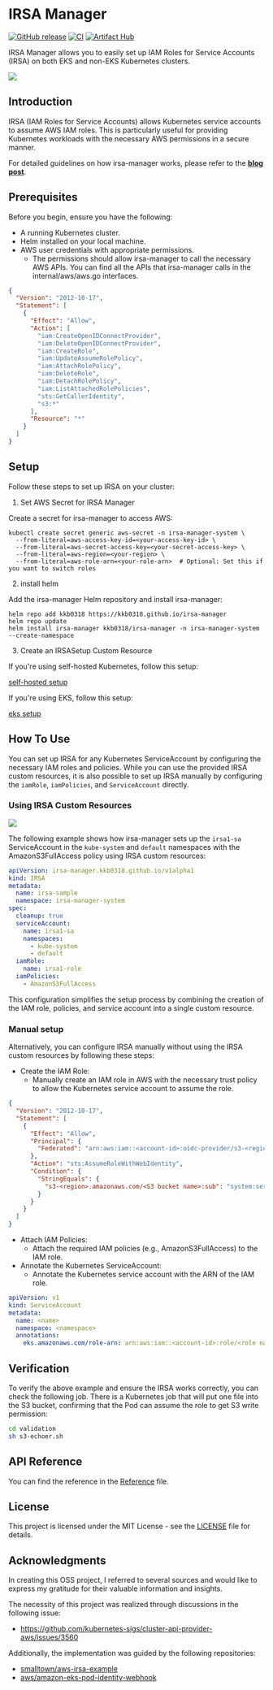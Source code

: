 # IRSA Manager

[![GitHub release](https://img.shields.io/github/release/kkb0318/irsa-manager.svg?maxAge=60)](https://github.com/kkb0318/irsa-manager/releases)
[![CI](https://github.com/kkb0318/irsa-manager/actions/workflows/ci.yaml/badge.svg)](https://github.com/kkb0318/irsa-manager/actions/workflows/ci.yaml)
[![Artifact Hub](https://img.shields.io/endpoint?url=https://artifacthub.io/badge/repository/irsa-manager)](https://artifacthub.io/packages/search?repo=irsa-manager)

IRSA Manager allows you to easily set up IAM Roles for Service Accounts (IRSA) on both EKS and non-EKS Kubernetes clusters.

![](docs/irsa-manager-overview.png)

## Introduction

IRSA (IAM Roles for Service Accounts) allows Kubernetes service accounts to assume AWS IAM roles.
This is particularly useful for providing Kubernetes workloads with the necessary AWS permissions in a secure manner.

For detailed guidelines on how irsa-manager works, please refer to the [**blog post**](https://medium.com/@kkb0318/simplify-aws-irsa-for-self-hosted-kubernetes-with-irsa-manager-c2fb2ecf88c5).

## Prerequisites

Before you begin, ensure you have the following:

- A running Kubernetes cluster.
- Helm installed on your local machine.
- AWS user credentials with appropriate permissions.
  - The permissions should allow irsa-manager to call the necessary AWS APIs. You can find all the APIs that irsa-manager calls in the internal/aws/aws.go interfaces.

```json
{
  "Version": "2012-10-17",
  "Statement": [
    {
      "Effect": "Allow",
      "Action": [
        "iam:CreateOpenIDConnectProvider",
        "iam:DeleteOpenIDConnectProvider",
        "iam:CreateRole",
        "iam:UpdateAssumeRolePolicy",
        "iam:AttachRolePolicy",
        "iam:DeleteRole",
        "iam:DetachRolePolicy",
        "iam:ListAttachedRolePolicies",
        "sts:GetCallerIdentity",
        "s3:*"
      ],
      "Resource": "*"
    }
  ]
}
```

## Setup

Follow these steps to set up IRSA on your cluster:

1. Set AWS Secret for IRSA Manager

Create a secret for irsa-manager to access AWS:

```console
kubectl create secret generic aws-secret -n irsa-manager-system \
  --from-literal=aws-access-key-id=<your-access-key-id> \
  --from-literal=aws-secret-access-key=<your-secret-access-key> \
  --from-literal=aws-region=<your-region> \
  --from-literal=aws-role-arn=<your-role-arn>  # Optional: Set this if you want to switch roles

```

2. install helm

Add the irsa-manager Helm repository and install irsa-manager:

```console
helm repo add kkb0318 https://kkb0318.github.io/irsa-manager
helm repo update
helm install irsa-manager kkb0318/irsa-manager -n irsa-manager-system --create-namespace
```

3. Create an IRSASetup Custom Resource

If you're using self-hosted Kubernetes, follow this setup:

[self-hosted setup](./docs/selfhosted-setup.md)

If you're using EKS, follow this setup:

[eks setup](./docs/eks-setup.md)

## How To Use

You can set up IRSA for any Kubernetes ServiceAccount by configuring the necessary IAM roles and policies.
While you can use the provided IRSA custom resources, it is also possible to set up IRSA manually by configuring the `iamRole`, `iamPolicies`, and `ServiceAccount` directly.

### Using IRSA Custom Resources

![](docs/IRSA-cr.png)

The following example shows how irsa-manager sets up the `irsa1-sa` ServiceAccount in the `kube-system` and `default` namespaces with the AmazonS3FullAccess policy using IRSA custom resources:

```yaml
apiVersion: irsa-manager.kkb0318.github.io/v1alpha1
kind: IRSA
metadata:
  name: irsa-sample
  namespace: irsa-manager-system
spec:
  cleanup: true
  serviceAccount:
    name: irsa1-sa
    namespaces:
      - kube-system
      - default
  iamRole:
    name: irsa1-role
  iamPolicies:
    - AmazonS3FullAccess
```

This configuration simplifies the setup process by combining the creation of the IAM role, policies, and service account into a single custom resource.

### Manual setup

Alternatively, you can configure IRSA manually without using the IRSA custom resources by following these steps:

- Create the IAM Role:
  - Manually create an IAM role in AWS with the necessary trust policy to allow the Kubernetes service account to assume the role.

```json
{
  "Version": "2012-10-17",
  "Statement": [
    {
      "Effect": "Allow",
      "Principal": {
        "Federated": "arn:aws:iam::<account-id>:oidc-provider/s3-<region>.amazonaws.com/<S3 bucket name>"
      },
      "Action": "sts:AssumeRoleWithWebIdentity",
      "Condition": {
        "StringEquals": {
          "s3-<region>.amazonaws.com/<S3 bucket name>:sub": "system:serviceaccount:<namespace>:<name>"
        }
      }
    }
  ]
}
```

- Attach IAM Policies:
  - Attach the required IAM policies (e.g., AmazonS3FullAccess) to the IAM role.
- Annotate the Kubernetes ServiceAccount:
  - Annotate the Kubernetes service account with the ARN of the IAM role.

```yaml
apiVersion: v1
kind: ServiceAccount
metadata:
  name: <name>
  namespace: <namespace>
  annotations:
    eks.amazonaws.com/role-arn: arn:aws:iam::<account-id>:role/<role name>
```

## Verification

To verify the above example and ensure the IRSA works correctly, you can check the following job.
There is a Kubernetes job that will put one file into the S3 bucket, confirming that the Pod can assume the role to get S3 write permission:

```bash
cd validation
sh s3-echoer.sh
```

## API Reference

You can find the reference in the [Reference](./docs/api.md) file.

## License

This project is licensed under the MIT License - see the [LICENSE](./LICENSE) file for details.

## Acknowledgments

In creating this OSS project, I referred to several sources and would like to express my gratitude for their valuable information and insights.

The necessity of this project was realized through discussions in the following issue:

- https://github.com/kubernetes-sigs/cluster-api-provider-aws/issues/3560

Additionally, the implementation was guided by the following repositories:

- [smalltown/aws-irsa-example](https://github.com/smalltown/aws-irsa-example)
- [aws/amazon-eks-pod-identity-webhook](https://github.com/aws/amazon-eks-pod-identity-webhook)
